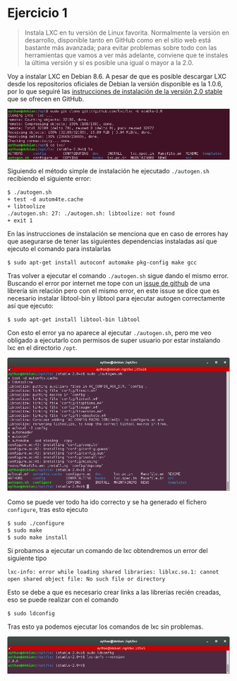 # Ejercicio 1
> Instala LXC en tu versión de Linux favorita. Normalmente la versión en desarrollo, disponible tanto en GitHub como en el sitio web está bastante más avanzada; para evitar problemas sobre todo con las herramientas que vamos a ver más adelante, conviene que te instales la última versión y si es posible una igual o mayor a la 2.0.

Voy a instalar LXC en Debian 8.6. A pesar de que es posible descargar LXC desde los repositorios oficiales de Debian la versión disponible es la 1.0.6, por lo que seguiré las [instrucciones de instalación de la versión 2.0 stable](https://github.com/lxc/lxc/tree/stable-2.0) que se ofrecen en GitHub.

![Clonando repo Github lxc](imagenes/Ejercicio1.1.png "Clonando repo Github lxc")

Siguiendo el método simple de instalación he ejecutado `./autogen.sh` recibiendo el siguiente error:

```
$ ./autogen.sh
+ test -d autom4te.cache
+ libtoolize
./autogen.sh: 27: ./autogen.sh: libtoolize: not found
+ exit 1
```

En las instrucciones de instalación se menciona que en caso de errores hay que asegurarse de tener las siguientes dependencias instaladas así que ejecuto el comando para instalarlas

```
$ sudo apt-get install autoconf automake pkg-config make gcc
```

Tras volver a ejecutar el comando `./autogen.sh` sigue dando el mismo error. Buscando el error por internet me tope con un [issue de github](https://github.com/zeromq/libzmq/issues/1385) de una librería sin relación pero con el mismo error, en este issue se dice que es necesario instalar libtool-bin y libtool para ejecutar autogen correctamente así que ejecuto:

```
$ sudo apt-get install libtool-bin libtool
```

Con esto el error ya no aparece al ejecutar `./autogen.sh`, pero me veo obligado a ejecutarlo con permisos de super usuario por estar instalando lxc en el directorio `/opt`.

![Ejecutando autogen.sh](imagenes/Ejercicio1.2.png "Ejecutando autogen.sh")

Como se puede ver todo ha ido correcto y se ha generado el fichero `configure`, tras esto ejecuto
```
$ sudo ./configure
$ sudo make
$ sudo make install
```
Si probamos a ejecutar un comando de lxc obtendremos un error del siguiente tipo

```
lxc-info: error while loading shared libraries: liblxc.so.1: cannot open shared object file: No such file or directory
```

Esto se debe a que es necesario crear links a las librerías recién creadas, eso se puede realizar con el comando
```
$ sudo ldconfig
```
Tras esto ya podemos ejecutar los comandos de lxc sin problemas.

![lxc instalado correctamente](imagenes/Ejercicio1.3.png "lxc instalado correctamente")
